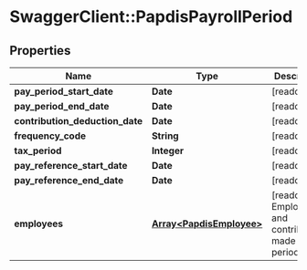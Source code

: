 # SwaggerClient::PapdisPayrollPeriod

## Properties
Name | Type | Description | Notes
------------ | ------------- | ------------- | -------------
**pay_period_start_date** | **Date** | [readonly] | [optional] 
**pay_period_end_date** | **Date** | [readonly] | [optional] 
**contribution_deduction_date** | **Date** | [readonly] | [optional] 
**frequency_code** | **String** | [readonly] | [optional] 
**tax_period** | **Integer** | [readonly] | [optional] 
**pay_reference_start_date** | **Date** | [readonly] | [optional] 
**pay_reference_end_date** | **Date** | [readonly] | [optional] 
**employees** | [**Array&lt;PapdisEmployee&gt;**](PapdisEmployee.md) | [readonly] Employees and contributions made in this period | [optional] 

